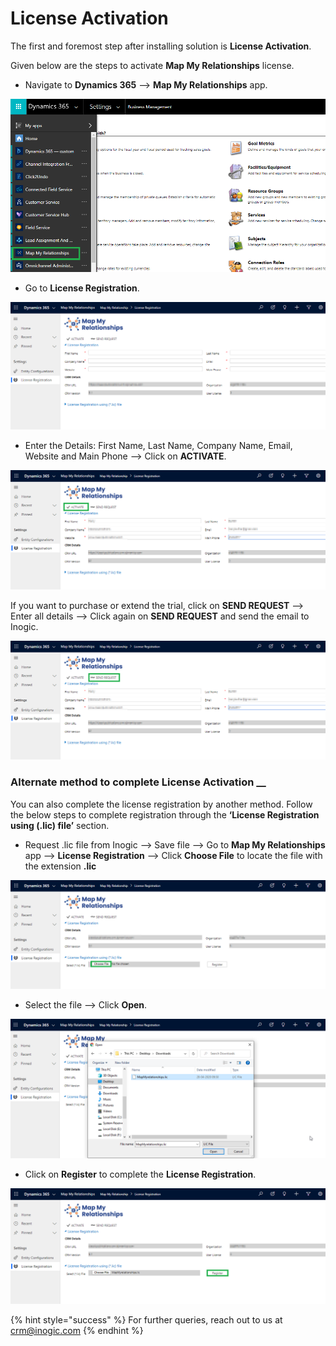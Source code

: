 # License Activation

The first and foremost step after installing solution is **License Activation**.

Given below are the steps to activate **Map My Relationships** license.

* Navigate to **Dynamics 365** --> **Map My Relationships** app.&#x20;

![](<../../.gitbook/assets/4 (19).png>)

* Go to **License Registration**.

![](../../.gitbook/assets/5.png)

* Enter the Details: First Name, Last Name, Company Name, Email, Website and Main Phone --> Click on **ACTIVATE**.

![](<../../.gitbook/assets/6 (15).png>)

If you want to purchase or extend the trial, click on **SEND REQUEST** --> Enter all details --> Click again on **SEND REQUEST** and send the email to Inogic.

![](<../../.gitbook/assets/7 (14).png>)

### Alternate method to complete License Activation __&#x20;

You can also complete the license registration by another method. Follow the below steps to complete registration through the **‘License Registration using (.lic) file’** section.

* Request .lic file from Inogic --> Save file --> Go to **Map My Relationships** app --> **License Registration** --> Click **Choose File** to locate the file with the extension **.lic**

![](<../../.gitbook/assets/9 (4).png>)

* Select the file --> Click **Open**.

![](<../../.gitbook/assets/10 (3).png>)

* Click on **Register** to complete the **License Registration**.

![](<../../.gitbook/assets/8 (6).png>)

{% hint style="success" %}
For further queries, reach out to us at [crm@inogic.com](mailto:crm@inogic.com)
{% endhint %}
